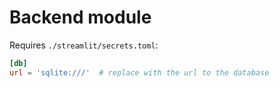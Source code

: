 # Backend module

Requires `./streamlit/secrets.toml`:
```toml
[db]
url = 'sqlite:///'  # replace with the url to the database
```

